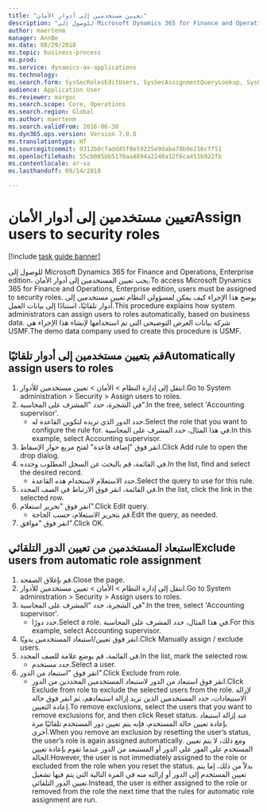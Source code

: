 ```yaml
--- 
title: "تعيين مستخدمين إلى أدوار الأمان"
description: "للوصول إلى Microsoft Dynamics 365 for Finance and Operations, Enterprise edition، يجب تعيين المستخدمين إلى أدوار الأمان."
author: maertenm
manager: AnnBe
ms.date: 08/29/2018
ms.topic: business-process
ms.prod: 
ms.service: dynamics-ax-applications
ms.technology: 
ms.search.form: SysSecRolesEditUsers, SysSecAssignmentQueryLookup, SysQueryForm, SysSecRoleExcludeUsers
audience: Application User
ms.reviewer: margoc
ms.search.scope: Core, Operations
ms.search.region: Global
ms.author: maertenm
ms.search.validFrom: 2016-06-30
ms.dyn365.ops.version: Version 7.0.0
ms.translationtype: HT
ms.sourcegitcommit: 0312b8cfadd45f8e59225e9daba78b9e216cff51
ms.openlocfilehash: 55cb085bb5170aa4894a2240a12f6ca451b922fb
ms.contentlocale: ar-sa
ms.lasthandoff: 09/14/2018

---
```

# <a name="assign-users-to-security-roles"></a><span data-ttu-id="87b55-103">تعيين مستخدمين إلى أدوار الأمان</span><span class="sxs-lookup"><span data-stu-id="87b55-103">Assign users to security roles</span></span>

[!include [task guide banner](../../includes/task-guide-banner.md)]

<span data-ttu-id="87b55-104">للوصول إلى Microsoft Dynamics 365 for Finance and Operations, Enterprise edition، يجب تعيين المستخدمين إلى أدوار الأمان.</span><span class="sxs-lookup"><span data-stu-id="87b55-104">To access Microsoft Dynamics 365 for Finance and Operations, Enterprise edition, users must be assigned to security roles.</span></span> <span data-ttu-id="87b55-105">يوضح هذا الإجراء كيف يمكن لمسؤولي النظام تعيين مستخدمين إلى أدوار تلقائيًا، استنادًا إلى بيانات العمل.</span><span class="sxs-lookup"><span data-stu-id="87b55-105">This procedure explains how system administrators can assign users to roles automatically, based on business data.</span></span> <span data-ttu-id="87b55-106">شركة بيانات العرض التوضيحي التي تم استخدامها لإنشاء هذا الإجراء هي USMF.</span><span class="sxs-lookup"><span data-stu-id="87b55-106">The demo data company used to create this procedure is USMF.</span></span>


## <a name="automatically-assign-users-to-roles"></a><span data-ttu-id="87b55-107">قم بتعيين مستخدمين إلى أدوار تلقائيًا</span><span class="sxs-lookup"><span data-stu-id="87b55-107">Automatically assign users to roles</span></span>
1. <span data-ttu-id="87b55-108">انتقل إلى إدارة النظام > الأمان > تعيين مستخدمين للأدوار.</span><span class="sxs-lookup"><span data-stu-id="87b55-108">Go to System administration > Security > Assign users to roles.</span></span>
2. <span data-ttu-id="87b55-109">في الشجرة، حدد "المشرف على المحاسبة".</span><span class="sxs-lookup"><span data-stu-id="87b55-109">In the tree, select 'Accounting supervisor'.</span></span>
    * <span data-ttu-id="87b55-110">حدد الدور الذي تريده لتكوين القاعدة له.</span><span class="sxs-lookup"><span data-stu-id="87b55-110">Select the role that you want to configure the rule for.</span></span> <span data-ttu-id="87b55-111">في هذا المثال، حدد المشرف على المحاسبة.</span><span class="sxs-lookup"><span data-stu-id="87b55-111">In this example, select Accounting supervisor.</span></span>  
3. <span data-ttu-id="87b55-112">انقر فوق "إضافة قاعدة" لفتح مربع حوار الإسقاط‬.</span><span class="sxs-lookup"><span data-stu-id="87b55-112">Click Add rule to open the drop dialog.</span></span>
4. <span data-ttu-id="87b55-113">في القائمة، قم بالبحث عن السجل المطلوب وحدده.</span><span class="sxs-lookup"><span data-stu-id="87b55-113">In the list, find and select the desired record.</span></span>
    * <span data-ttu-id="87b55-114">حدد الاستعلام لاستخدام هذه القاعدة.</span><span class="sxs-lookup"><span data-stu-id="87b55-114">Select the query to use for this rule.</span></span>  
5. <span data-ttu-id="87b55-115">في القائمة، انقر فوق الارتباط في الصف المحدد.</span><span class="sxs-lookup"><span data-stu-id="87b55-115">In the list, click the link in the selected row.</span></span>
6. <span data-ttu-id="87b55-116">انقر فوق "تحرير استعلام".</span><span class="sxs-lookup"><span data-stu-id="87b55-116">Click Edit query.</span></span>
    * <span data-ttu-id="87b55-117">قم بتحرير الاستعلام، حسب الحاجة.</span><span class="sxs-lookup"><span data-stu-id="87b55-117">Edit the query, as needed.</span></span>  
7. <span data-ttu-id="87b55-118">انقر فوق "موافق".</span><span class="sxs-lookup"><span data-stu-id="87b55-118">Click OK.</span></span>

## <a name="exclude-users-from-automatic-role-assignment"></a><span data-ttu-id="87b55-119">استبعاد المستخدمين من تعيين الدور التلقائي</span><span class="sxs-lookup"><span data-stu-id="87b55-119">Exclude users from automatic role assignment</span></span>
1. <span data-ttu-id="87b55-120">قم بإغلاق الصفحة.</span><span class="sxs-lookup"><span data-stu-id="87b55-120">Close the page.</span></span>
2. <span data-ttu-id="87b55-121">انتقل إلى إدارة النظام > الأمان > تعيين مستخدمين للأدوار.</span><span class="sxs-lookup"><span data-stu-id="87b55-121">Go to System administration > Security > Assign users to roles.</span></span>
3. <span data-ttu-id="87b55-122">في الشجرة، حدد "المشرف على المحاسبة".</span><span class="sxs-lookup"><span data-stu-id="87b55-122">In the tree, select 'Accounting supervisor'.</span></span>
    * <span data-ttu-id="87b55-123">حدد دورًا.</span><span class="sxs-lookup"><span data-stu-id="87b55-123">Select a role.</span></span> <span data-ttu-id="87b55-124">في هذا المثال، حدد المشرف على المحاسبة.</span><span class="sxs-lookup"><span data-stu-id="87b55-124">For this example, select Accounting supervisor.</span></span>  
4. <span data-ttu-id="87b55-125">انقر فوق تعيين/استبعاد المستخدمين يدويًا.</span><span class="sxs-lookup"><span data-stu-id="87b55-125">Click Manually assign / exclude users.</span></span>
5. <span data-ttu-id="87b55-126">في القائمة، قم بوضع علامة للصف المحدد.</span><span class="sxs-lookup"><span data-stu-id="87b55-126">In the list, mark the selected row.</span></span>
    * <span data-ttu-id="87b55-127">حدد مستخدم.</span><span class="sxs-lookup"><span data-stu-id="87b55-127">Select a user.</span></span>  
6. <span data-ttu-id="87b55-128">انقر فوق "استبعاد من الدور".</span><span class="sxs-lookup"><span data-stu-id="87b55-128">Click Exclude from role.</span></span>
    * <span data-ttu-id="87b55-129">انقر فوق استبعاد من الدور لاستبعاد المستخدمين المحددين من الدور.</span><span class="sxs-lookup"><span data-stu-id="87b55-129">Click Exclude from role to exclude the selected users from the role.</span></span> <span data-ttu-id="87b55-130">لإزالة الاستبعادات، حدد المستخدمين الذين تريد إزالة استبعادهم، ثم انقر فوق حالة إعادة التعيين.</span><span class="sxs-lookup"><span data-stu-id="87b55-130">To remove exclusions, select the users that you want to remove exclusions for, and then click Reset status.</span></span> <span data-ttu-id="87b55-131">عند إزالة استبعاد بإعادة تعيين حالة المستخدم، فإنه يتم تعيين دور المستخدم تلقائيًا مرة أخرى.</span><span class="sxs-lookup"><span data-stu-id="87b55-131">When you remove an exclusion by resetting the user’s status, the user’s role is again assigned automatically.</span></span> <span data-ttu-id="87b55-132">ومع ذلك، لا يتم تعيين المستخدم على الفور على الدور أو المستبعد من الدور عندما تقوم بإعادة تعيين الحالة.</span><span class="sxs-lookup"><span data-stu-id="87b55-132">However, the user is not immediately assigned to the role or excluded from the role when you reset the status.</span></span> <span data-ttu-id="87b55-133">بدلاً من ذلك، إما يتم تعيين المستخدم إلى الدور أو إزالته منه في المرة التالية التي يتم فيها تشغيل تعيين الدور التلقائي.</span><span class="sxs-lookup"><span data-stu-id="87b55-133">Instead, the user is either assigned to the role or removed from the role the next time that the rules for automatic role assignment are run.</span></span>  


